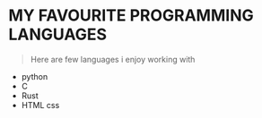 # MY FAVOURITE PROGRAMMING LANGUAGES
>Here are few languages i enjoy working with
- python
- C
- Rust
- HTML css
